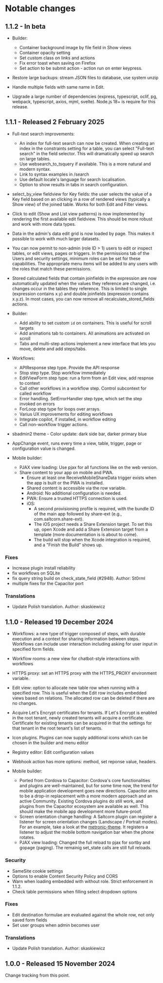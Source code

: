 # Notable changes

## 1.1.2 - In beta

* Builder:
    - Container background image by file field in Show views
    - Container opacity setting
    - Set custom class on links and actions
    - Fix error toast when saving on Firefox
    - Set action to be submit action - action run on enter keypress.

* Restore large backups: stream JSON files to database, use system unzip

* Handle multiple fields with same name in Edit.

* Upgrade a large number of dependencies (express, typescript, oclif, pg, webpack, typescript, axios, mjml, svelte). Node.js 18+ is require for this release. 

## 1.1.1 - Released 2 February 2025

* Full-text search improvements: 
    - An index for full-text search can now be created. When creating an index in
      the constraints setting for a table, you can select "Full-text search" in
      the field selector. This will dramatically speed up search on large tables.
    - Use websearch_to_tsquery if available. This is a more natural and modern syntax.
    - Link to syntax examples in /search
    - Use default locale's language for search localisation.
    - Option to show results in tabs in search configuration.

* select_by_view fieldview for Key fields: the user selects the value of a 
  Key field based on an clicking in a row of rendered views (typically a Show view) of the joined table. Works for both Edit and Filter views.

* Click to edit (Show and List view patterns) is now implemented by rendering
  the first available edit fieldview. This should be more robust and work with 
  more data types.

* Data in the admin's data edit grid is now loaded by page. This makes it
  possible to work with much larger datasets.

* You can now permit to non-admin (role ID > 1) users to edit or inspect tables, or 
  edit views, pages or triggers. In the permissions tab of the Users and security
  settings, minimum roles can be set for these capabilities. The appropriate
  menu items will be added to any users with the roles that match these permissions. 

* Stored calculated fields that contain joinfields in the expression are now automatically 
  updated when the values they reference are changed, i.e. changes occur in the tables they
  reference. This is limited to single (expression contains x.y) and double joinfields 
  (expression contains x.y.z). In most cases, you can now remove all recalculate_stored_fields
  actions.

* Builder: 
    - Add ability to set custom `id` on containers. This is useful for scroll targets
    - Add animations tab to containers. All animations are activated on scroll
    - Tabs and multi-step actions implement a new interface that lets you move, delete and 
      add steps/tabs.

* Workflows:
    - APIResponse step type. Provide the API response
    - Stop step type. Stop workflow immediately
    - EditViewForm step type: run a form from an Edit view, add respnse to context
    - Call other workflows in a workflow step. Control subcontext for called workflow
    - Error handling. SetErrorHandler step type, which set the step invoked on errors
    - ForLoop step type for loops over arrays.
    - Varius UX improvements for editing workflows
    - Integrate copilot, if installed, in workflow editing
    - Call non-workflow trigger actions.

* sbadmin2 theme - Color update: dark side bar, darker primary blue

* AppChange event, runs every time a view, table, trigger, page or configuration value 
  is changed.

* Mobile builder:
    - PJAX view loading: Use pjax for all functions like on the web version.
    - Share content to your app on mobile and PWA. 
      - Ensure at least one ReceiveMobileShareData trigger exists when the app is built or the PWA is installed.
      - Shared content is accessible via the row variable.
      - Android: No additional configuration is needed.
      - PWA: Ensure a trusted HTTPS connection is used.
      - iOS:
        - A second provisioning profile is required, with the bundle ID of the main app followed by share-ext (e.g., com.saltcorn.share-ext).
        - The iOS project needs a Share Extension target. To set this up, open Xcode and add a Share Extension target from a template (more documentation is is about to come).
        - The build will stop when the Xcode integration is required, and a "Finish the Build" shows up.

### Fixes

* Increase plugin install reliability
* fix workflows on SQLite
* fix query string build on check_state_field (#2948). Author: St0rml
* multiple fixes for the Capacitor port

### Translations

* Update Polish translation. Author: skaskiewicz

## 1.1.0 - Released 19 December 2024

* Workflows: a new type of trigger composed of steps, with durable execution and
  a context for sharing information between steps. Workflows can include user interaction
  including asking for user input in specified form fields.

* Workflow rooms: a new view for chatbot-style interactions with workflows

* HTTPS proxy: set an HTTPS proxy with the HTTPS_PROXY environment variable. 

* Edit view: option to allocate new table row when running with a specified row. This is 
  useful when the Edit row includes embedded views based on relations. The allocated row can be
  deleted if there are no changes.

* Acquire Let's Encrypt certificates for tenants. If Let's Encrypt is enabled in the root tenant,
  newly created tenants will acquire a certificate. Certificate for existing tenants can be acquired 
  in that the settings for that tenant in the root tenant's list of tenants.

* Icon plugins. Plugins can now supply additional icons which can be chosen in the builder and
  menu editor

* Registry editor: Edit configuration values

* Webhook action has more options: method, set reponse value, headers.

* Mobile builder:
    - Ported from Cordova to Capacitor: Cordova's core functionalities and plugins are well-maintained, but for some time now, the trend for mobile application development goes new directions. Capacitor aims to be a drop-in replacement with a more modern approach and an active Community. Existing Cordova plugins do still work, and plugins from the Capacitor ecosystem are available as well. This should make the mobile app development more future-proof.
    - Screen orientation change handling: A Saltcorn plugin can register a listener for screen orientation changes (Landscape / Portrait modes). For an example, take a look at the [metronic-theme](https://github.com/saltcorn/metronic-theme/blob/35b69ba7b4e94e2bcfe2f1c61508bc579c1d914f/index.js#L844). It registers a listener to adjust the mobile bottom navigation bar when the phone rotates.
    - PJAX view loading: Changed the full reload to pjax for sortby and gopage (paging). The remainig set_state calls are still full reloads.

### Security

- SameSite cookie settings
- Options to enable Content Security Policy and CORS
- Warn when loading embedded with without role. Strict enforcement in 1.1.2.
- Check table permissions when filling select dropdown options 

### Fixes

* Edit destination formulae are evaluated against the whole row, not only saved form fields
* Set user groups when admin becomes user

### Translations

* Update Polish translation. Author: skaskiewicz

## 1.0.0 - Released 15 November 2024

Change tracking from this point.